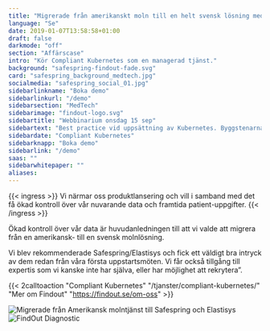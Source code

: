 ```yaml
---
title: "Migrerade från amerikanskt moln till en helt svensk lösning med bibehållen funktionalitet"
language: "Se"
date: 2019-01-07T13:58:58+01:00
draft: false
darkmode: "off"
section: "Affärscase"
intro: "Kör Compliant Kubernetes som en managerad tjänst."
background: "safespring-findout-fade.svg"
card: "safespring_background_medtech.jpg"
socialmedia: "safespring_social_01.jpg"
sidebarlinkname: "Boka demo"
sidebarlinkurl: "/demo"
sidebarsection: "MedTech"
sidebarimage: "findout-logo.svg"
sidebartitle: "Webbinarium onsdag 15 sep"
sidebartext: "Best practice vid uppsättning av Kubernetes. Byggstenarna i Compliant Kubernetes och kundcase från MedTech."
sidebardate: "Compliant Kubernetes"
sidebarknapp: "Boka demo"
sidebarlink: "/demo"
saas: ""
sidebarwhitepaper: ""
aliases:
---
```




{{< ingress >}}
Vi närmar oss produktlansering och vill i samband med det få ökad kontroll över vår nuvarande data och framtida patient-uppgifter.
{{< /ingress >}}

Ökad kontroll över vår data är huvudanledningen till att vi valde att migrera från en amerikansk- till en svensk molnlösning.

Vi blev rekommenderade Safespring/Elastisys och fick ett väldigt bra intryck av dem redan från våra första uppstartsmöten. Vi får också tillgång till expertis som vi kanske inte har själva, eller har möjlighet att rekrytera”.

{{< 2calltoaction "Compliant Kubernetes" "/tjanster/compliant-kubernetes/" "Mer om Findout" "https://findout.se/om-oss" >}}

![Migrerade från Amerikansk molntjänst till Safespring och Elastisys](/img/usa-to-sweden-safespring.svg)
![FindOut Diagnostic](/img/findout-kundcase-2.svg)
